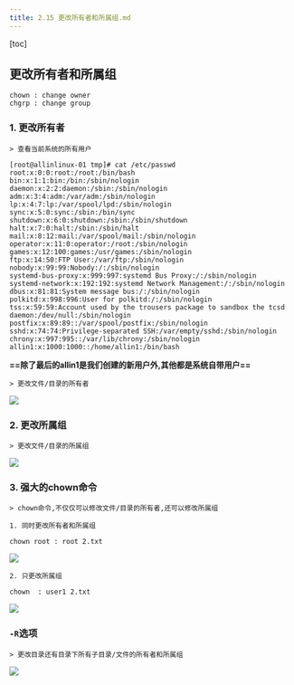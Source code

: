 ```yaml
---
title: 2.15 更改所有者和所属组.md
---
```

[toc]

## 更改所有者和所属组
	chown : change owner
	chgrp : change group

### 1. 更改所有者

	> 查看当前系统的所有用户
	
```
[root@allinlinux-01 tmp]# cat /etc/passwd
root:x:0:0:root:/root:/bin/bash
bin:x:1:1:bin:/bin:/sbin/nologin
daemon:x:2:2:daemon:/sbin:/sbin/nologin
adm:x:3:4:adm:/var/adm:/sbin/nologin
lp:x:4:7:lp:/var/spool/lpd:/sbin/nologin
sync:x:5:0:sync:/sbin:/bin/sync
shutdown:x:6:0:shutdown:/sbin:/sbin/shutdown
halt:x:7:0:halt:/sbin:/sbin/halt
mail:x:8:12:mail:/var/spool/mail:/sbin/nologin
operator:x:11:0:operator:/root:/sbin/nologin
games:x:12:100:games:/usr/games:/sbin/nologin
ftp:x:14:50:FTP User:/var/ftp:/sbin/nologin
nobody:x:99:99:Nobody:/:/sbin/nologin
systemd-bus-proxy:x:999:997:systemd Bus Proxy:/:/sbin/nologin
systemd-network:x:192:192:systemd Network Management:/:/sbin/nologin
dbus:x:81:81:System message bus:/:/sbin/nologin
polkitd:x:998:996:User for polkitd:/:/sbin/nologin
tss:x:59:59:Account used by the trousers package to sandbox the tcsd 		 daemon:/dev/null:/sbin/nologin
postfix:x:89:89::/var/spool/postfix:/sbin/nologin
sshd:x:74:74:Privilege-separated SSH:/var/empty/sshd:/sbin/nologin
chrony:x:997:995::/var/lib/chrony:/sbin/nologin
allin1:x:1000:1000::/home/allin1:/bin/bash

```
**==除了最后的allin1是我们创建的新用户外,其他都是系统自带用户==**

	> 更改文件/目录的所有者
	
![](http://oqjg6c4c1.bkt.clouddn.com/201706081526_298.png)

### 2. 更改所属组

	> 更改文件/目录的所属组

![](http://oqjg6c4c1.bkt.clouddn.com/201706081530_530.png)

### 3. 强大的chown命令
	> chown命令,不仅仅可以修改文件/目录的所有者,还可以修改所属组

	1. 同时更改所有者和所属组
	
```
chown root : root 2.txt
```
	
![](http://oqjg6c4c1.bkt.clouddn.com/201706081532_855.png)

	2. 只更改所属组
	
```
chown  : user1 2.txt
```

![](http://oqjg6c4c1.bkt.clouddn.com/201706081534_246.png)

### `-R`选项

	> 更改目录还有目录下所有子目录/文件的所有者和所属组

![](http://oqjg6c4c1.bkt.clouddn.com/201706081557_784.png)


	
